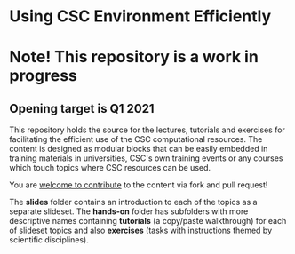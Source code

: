 # Using CSC Environment Efficiently

# Note! This repository is a work in progress

## Opening target is Q1 2021

This repository holds the source for the lectures, tutorials and exercises
for facilitating the efficient use of the CSC computational resources.
The content is designed as modular blocks that can be easily embedded
in training materials in universities, CSC's own training events or
any courses which touch topics where CSC resources can be used.

You are [welcome to contribute](./contribute_guide/README.md) to the 
content via fork and pull request!

The **slides** folder contains an introduction to each of the topics as a
separate slideset.
The **hands-on** folder has subfolders with more descriptive names containing
**tutorials** (a copy/paste walkthrough) for each of slideset topics and also
**exercises** (tasks with instructions themed by scientific disciplines).

